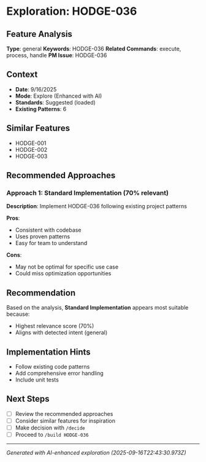 # Exploration: HODGE-036

## Feature Analysis
**Type**: general
**Keywords**: HODGE-036
**Related Commands**: execute, process, handle
**PM Issue**: HODGE-036

## Context
- **Date**: 9/16/2025
- **Mode**: Explore (Enhanced with AI)
- **Standards**: Suggested (loaded)
- **Existing Patterns**: 6


## Similar Features
- HODGE-001
- HODGE-002
- HODGE-003




## Recommended Approaches


### Approach 1: Standard Implementation (70% relevant)
**Description**: Implement HODGE-036 following existing project patterns

**Pros**:
- Consistent with codebase
- Uses proven patterns
- Easy for team to understand

**Cons**:
- May not be optimal for specific use case
- Could miss optimization opportunities


## Recommendation
Based on the analysis, **Standard Implementation** appears most suitable because:
- Highest relevance score (70%)
- Aligns with detected intent (general)


## Implementation Hints
- Follow existing code patterns
- Add comprehensive error handling
- Include unit tests

## Next Steps
- [ ] Review the recommended approaches
- [ ] Consider similar features for inspiration
- [ ] Make decision with `/decide`
- [ ] Proceed to `/build HODGE-036`

---
*Generated with AI-enhanced exploration (2025-09-16T22:43:30.973Z)*
